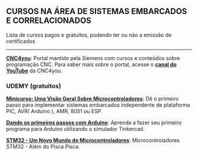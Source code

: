 ## CURSOS NA ÁREA DE SISTEMAS EMBARCADOS E CORRELACIONADOS

Lista de cursos pagos e gratuitos, podendo ter ou não a emissão de certificados

---

[**CNC4you**](https://new.siemens.com/br/pt/produtos/drives/cnc4you.html): Portal mantido pela Siemens com cursos e conteúdos sobre programação CNC. Para saber mais sobre o portal, acesse o [**canal do YouTube**](https://www.youtube.com/channel/UCf53q427esK-P8dFoSrnmFw) da CNC4you.

### UDEMY (gratuitos)

[**Minicurso: Uma Visão Geral Sobre Microcontroladores**](https://www.udemy.com/course/minicurso-uma-visao-geral-sobre-microcontroladores/): Dê o primeiro passo para implementar sistemas embarcados independente de plataforma PIC, AVR( Arduino ), AMR, 8051 ou ESP.

[**Dando os primeiros passos com Arduino**](https://www.udemy.com/course/dando-os-primeiros-passos-com-arduino/): Aprenda a fazer seu primeiro programa para Arduino utilizando o simulador Tinkercad.

[**STM32 - Um Novo Mundo de Microcontroladores**](https://www.udemy.com/course/stm32-um-novo-mundo-de-microcontroladores/): Microcontroladores STM32 - Além do Pisca Pisca.

